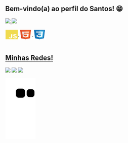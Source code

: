 ## Bem-vindo(a) ao perfil do Santos! 😁

 <div>
   <a href="https://github.com/DEVsantoslim">
   <img height="180em" src="https://github-readme-stats.vercel.app/api?username=DEVsantoslim&show_icons=true&theme=tokyonight&include_all_commits=true&count_private=true"/>
   <img height="180em" src="https://github-readme-stats.vercel.app/api/top-langs/?username=DEVsantoslim&layout=compact&langs_count=6&theme=tokyonight"/>

</div>
<div style="display: inline_block"><br>
  <img align="center" alt="Js" height="30" width="40" src="https://raw.githubusercontent.com/devicons/devicon/master/icons/javascript/javascript-plain.svg">
  <img align="center" alt="HTML" height="30" width="40" src="https://raw.githubusercontent.com/devicons/devicon/master/icons/html5/html5-original.svg">
  <img align="center" alt="CSS" height="30" width="40" src="https://raw.githubusercontent.com/devicons/devicon/master/icons/css3/css3-original.svg">
</div>
 
 <br>
 
  ## Minhas Redes!
 
<div> 
  <a href="https://instagram.com/endsantosl" target="_blank"><img src="https://img.shields.io/badge/-Instagram-%23E4405F?style=for-the-badge&logo=instagram&logoColor=white" target="_blank"></a>
  <a href = "mailto:devsantoslim@gmail.com"><img src="https://img.shields.io/badge/-Gmail-%23333?style=for-the-badge&logo=gmail&logoColor=white" target="_blank"></a>
  <a href="https://www.linkedin.com/in/wanderson-santos-775015259/" target="_blank"><img src="https://img.shields.io/badge/-linkedin-%23333?style=for-the-badge&logo=linkedin&logoColor=white"%20target="_blank" target="_blank"></a>
  
  ![Snake animation](https://github.com/DEVsantoslim/DEVsantoslim/blob/output/github-contribution-grid-snake.svg)

</div>
